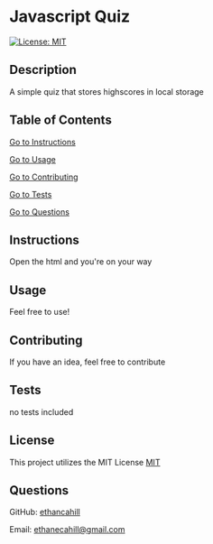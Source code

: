 # Javascript Quiz
  [![License: MIT](https://img.shields.io/badge/License-MIT-yellow.svg)](https://opensource.org/licenses/MIT)
  
  ## Description

  A simple quiz that stores highscores in local storage
  

  ## Table of Contents

  [Go to Instructions](#instructions)

  [Go to Usage](#usage)

  [Go to Contributing](#contributing)

  [Go to Tests](#tests)

  [Go to Questions](#questions)


  ## Instructions

  Open the html and you're on your way


  ## Usage

  Feel free to use!


  ## Contributing

  If you have an idea, feel free to contribute


  ## Tests

  no tests included


  ## License


  This project utilizes the MIT License
  [MIT](https://opensource.org/licenses/MIT)


  ## Questions

GitHub: [ethancahill](github.com/ethancahill)

Email: ethanecahill@gmail.com

